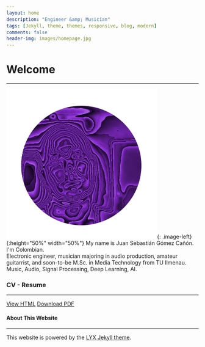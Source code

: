 ```yaml
---
layout: home
description: "Engineer &amp; Musician"
tags: [Jekyll, theme, themes, responsive, blog, modern]
comments: false
header-img: images/homepage.jpg
---
```


# Welcome
---

![profile](images/profile.png){: .image-left}{:height="50%" width="50%"} My name is Juan Sebastián Gómez Cañón. <br/>
I'm Colombian. <br/>
Electronic engineer, musician majoring in audio production, amateur guitarrist, and soon-to-be M.Sc. in Media Technology from TU Ilmenau. <br/>
Music, Audio, Signal Processing, Deep Learning, AI.

### CV - Resume
---

<div markdown="0">
    <a href="{{ site.url }}/CV/" class="btn btn-info">View HTML</a>
    <a href="{{ site.url }}/downloads/CV.pdf" class="btn btn-success">Download PDF</a>
</div>


#### About This Website
---

This website is powered by the [LYX Jekyll theme](https://github.com/liuyxpp/liuyxpp.github.io).